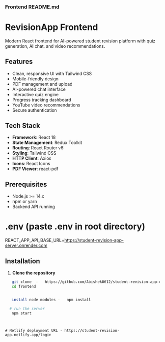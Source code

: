 ### **Frontend README.md**

# RevisionApp Frontend

Modern React frontend for AI-powered student revision platform with quiz generation, AI chat, and video recommendations.

## Features

- Clean, responsive UI with Tailwind CSS
- Mobile-friendly design
- PDF management and upload
- AI-powered chat interface
- Interactive quiz engine
- Progress tracking dashboard
- YouTube video recommendations
- Secure authentication

## Tech Stack

- **Framework**: React 18
- **State Management**: Redux Toolkit
- **Routing**: React Router v6
- **Styling**: Tailwind CSS
- **HTTP Client**: Axios
- **Icons**: React Icons
- **PDF Viewer**: react-pdf

## Prerequisites

- Node.js >= 14.x
- npm or yarn
- Backend API running

# .env (paste .env in root directory)

REACT_APP_API_BASE_URL=https://student-revision-app-server.onrender.com

## Installation

1. **Clone the repository**

```bash
   git clone  -   https://github.com/Abishek0612/student-revision-app-client.git
   cd frontend


   install node modules -   npm install

  # run the server
   npm start

```

```

```

```

# Netlify deployment URL - https://student-revision-app.netlify.app/login
```
